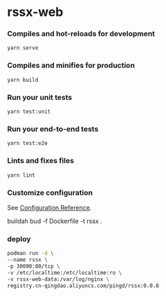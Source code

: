# rssx-web

### Compiles and hot-reloads for development
```
yarn serve
```

### Compiles and minifies for production
```
yarn build
```

### Run your unit tests
```
yarn test:unit
```

### Run your end-to-end tests
```
yarn test:e2e
```

### Lints and fixes files
```
yarn lint
```

### Customize configuration
See [Configuration Reference](https://cli.vuejs.org/config/).

buildah bud -f Dockerfile -t rssx .

### deploy
```bash
podman run -d \
--name rssx \
-p 30090:80/tcp \
-v /etc/localtime:/etc/localtime:ro \
-v rssx-web-data:/var/log/nginx \
registry.cn-qingdao.aliyuncs.com/pingd/rssx:0.0.8
```
